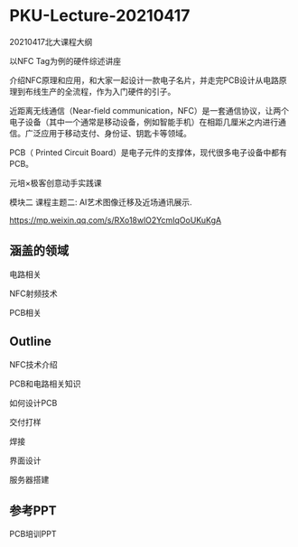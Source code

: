 # PKU-Lecture-20210417
20210417北大课程大纲

以NFC Tag为例的硬件综述讲座

介绍NFC原理和应用，和大家一起设计一款电子名片，并走完PCB设计从电路原理到布线生产的全流程，作为入门硬件的引子。

近距离无线通信（Near-field communication，NFC）是一套通信协议，让两个电子设备（其中一个通常是移动设备，例如智能手机）在相距几厘米之内进行通信。广泛应用于移动支付、身份证、钥匙卡等领域。

PCB（ Printed Circuit Board）是电子元件的支撑体，现代很多电子设备中都有PCB。



元培×极客创意动手实践课

模块二 课程主题二: AI艺术图像迁移及近场通讯展示.

https://mp.weixin.qq.com/s/RXo18wlO2YcmIqOoUKuKgA



## 涵盖的领域

电路相关

NFC射频技术

PCB相关



## Outline

NFC技术介绍

PCB和电路相关知识

如何设计PCB

交付打样

焊接

界面设计

服务器搭建



## 参考PPT

PCB培训PPT